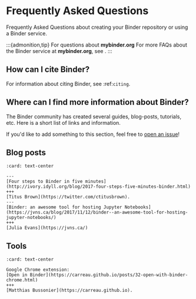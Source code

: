 # Frequently Asked Questions

Frequently Asked Questions about creating your Binder repository or using a Binder service.

:::{admonition,tip} For questions about **mybinder.org**
For more FAQs about the Binder service at **mybinder.org**, see [](../about/about.rst).
:::


## How can I cite Binder?

For information about citing Binder, see :ref:`citing`.

## Where can I find more information about Binder?

The Binder community has created several guides, blog-posts, tutorials, etc.
Here is a short list of links and information. 

If you'd like to add something to this section, feel free to
[open an issue](https://github.com/jupyterhub/binder/issues)!

## Blog posts

```{panels}
:card: text-center

---
[Four steps to Binder in five minutes](http://ivory.idyll.org/blog/2017-four-steps-five-minutes-binder.html)
+++
[Titus Brown](https://twitter.com/ctitusbrown).
---
[Binder: an awesome tool for hosting Jupyter Notebooks](https://jvns.ca/blog/2017/11/12/binder--an-awesome-tool-for-hosting-jupyter-notebooks/)
+++
[Julia Evans](https://jvns.ca/)
```

## Tools

```{panels}
:card: text-center

Google Chrome extension:
[Open in Binder](https://carreau.github.io/posts/32-open-with-binder-chrome.html)
+++
[Matthias Bussonier](https://carreau.github.io).
```